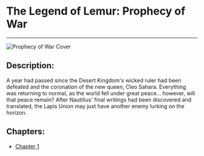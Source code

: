 # The Legend of Lemur: Prophecy of War
---
![Prophecy of War Cover](https://img.wattpad.com/cover/157897672-352-k513908.jpg)

## Description:
A year had passed since the Desert Kingdom's wicked ruler had been defeated and the coronation of the new queen, Cleo Sahara. Everything was returning to normal, as the world fell under great peace... however, will that peace remain? After Nautilius' final writings had been discovered and translated, the Lapis Union may just have another enemy lurking on the horizon.

## Chapters:
* [Chapter 1](https://lemurkolachnik.github.io/Legend-of-Lemur/pages/book_4_chapters/1)
